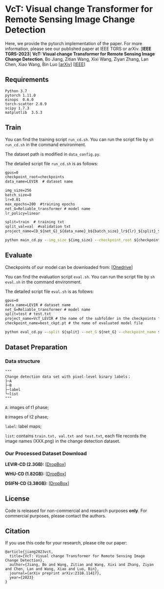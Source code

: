 # VcT: Visual change Transformer for Remote Sensing Image Change Detection 
Here, we provide the pytorch implementation of the paper. For more information, please see our published paper at IEEE TGRS or arXiv. 
[**IEEE TGRS-2023**] **VcT: Visual change Transformer for Remote Sensing Image Change Detection**, Bo Jiang, Zitian Wang, Xixi Wang, Ziyan Zhang, Lan Chen, Xiao Wang, Bin Luo 
[[arXiv](https://arxiv.org/abs/2310.11417)] 
[[IEEE](https://ieeexplore.ieee.org/document/10294300)]




## Requirements

```
Python 3.7
pytorch 1.11.0
einops  0.6.0
torch-scatter 2.0.9
scipy 1.7.3
matplotlib  3.5.3
```

## Train

You can find the training script `run_cd.sh`. You can run the script file by `sh run_cd.sh` in the command environment.

The dataset path is modified in `data_config.py`.

The detailed script file `run_cd.sh` is as follows:

```cmd
gpus=0
checkpoint_root=checkpoints 
data_name=LEVIR  # dataset name 

img_size=256
batch_size=8
lr=0.01
max_epochs=200  #training epochs
net_G=Reliable_transformer # model name
lr_policy=linear

split=train  # training txt
split_val=val  #validation txt
project_name=CD_${net_G}_${data_name}_b${batch_size}_lr${lr}_${split}_${split_val}_${max_epochs}_${lr_policy}

python main_cd.py --img_size ${img_size} --checkpoint_root ${checkpoint_root} --lr_policy ${lr_policy} --split ${split} --split_val ${split_val} --net_G ${net_G} --gpu_ids ${gpus} --max_epochs ${max_epochs} --project_name ${project_name} --batch_size ${batch_size} --data_name ${data_name}  --lr ${lr}
```

## Evaluate

Checkpoints of our model can be downloaded from: [[Onedrive](https://www.dropbox.com/scl/fi/bc8thurpi51385m7q3c6u/VcT_checkpoints.zip?rlkey=pzjx52tfomno0y1fv4gmnxu0p&dl=0)]

You can find the evaluation script `eval.sh`. You can run the script file by `sh eval.sh` in the command environment.

The detailed script file `eval.sh` is as follows:

```cmd
gpus=0
data_name=LEVIR # dataset name
net_G=Reliable_transformer # model name 
split=test # test.txt
project_name=VcT_LEVIR # the name of the subfolder in the checkpoints folder 
checkpoint_name=best_ckpt.pt # the name of evaluated model file 

python eval_cd.py --split ${split} --net_G ${net_G} --checkpoint_name ${checkpoint_name} --gpu_ids ${gpus} --project_name ${project_name} --data_name ${data_name}
```

## Dataset Preparation

### Data structure

```
"""
Change detection data set with pixel-level binary labels；
├─A
├─B
├─label
└─list
"""
```

`A`: images of t1 phase;

`B`:images of t2 phase;

`label`: label maps;

`list`: contains `train.txt, val.txt and test.txt`, each file records the image names (XXX.png) in the change detection dataset.



### Our Processed Dataset Download 

**LEVIR-CD (2.3GB):** [[DropBox](https://www.dropbox.com/scl/fi/6ug4nxeaj9u4y8f0olixq/LEVIR.zip?rlkey=ikm2a7eju5oi9ffhfxkq5mqr4&dl=0)]

**WHU-CD (1.82GB):** [[DropBox](https://www.dropbox.com/scl/fi/9i4ra8k6g2zn8mpdwibay/WHU.zip?rlkey=5w0c0vsvvrhypsqdspnavfyfa&dl=0)]

**DSIFN-CD (3.38GB):** [[DropBox](https://www.dropbox.com/scl/fi/xc3dor9cc85ev8c7morbp/DSIFN.zip?rlkey=yl69h63qlm96sdcgg2qmlnnx6&dl=0)]



## License
Code is released for non-commercial and research purposes **only**. For commercial purposes, please contact the authors.



## Citation
If you use this code for your research, please cite our paper:

```
@article{jiang2023vct,
  title={VcT: Visual change Transformer for Remote Sensing Image Change Detection},
  author={Jiang, Bo and Wang, Zitian and Wang, Xixi and Zhang, Ziyan and Chen, Lan and Wang, Xiao and Luo, Bin},
  journal={arXiv preprint arXiv:2310.11417},
  year={2023}
}
```

